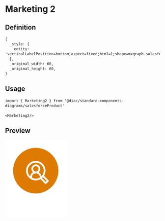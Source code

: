 # Marketing 2

## Definition

```
{
  _style: { 
    entity: 'verticalLabelPosition=bottom;aspect=fixed;html=1;shape=mxgraph.salesforce.marketing2;',
  },
  _original_width: 60,
  _original_height: 60,
}
```

## Usage

```
import { Marketing2 } from '@diac/standard-components-diagrams/salesforceProduct'

<Marketing2/>
```

## Preview

<img src="./marketing-2.png" width="200"/>
